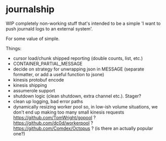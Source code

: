# journalship

WIP completely non-working stuff that's intended to be a simple
'I want to push journald logs to an external system'.

For some value of simple.

Things:

- cursor load/chunk shipped reporting (double counts, list, etc.)
- CONTAINER_PARTIAL_MESSAGE
- decide on strategy for unwrapping json in MESSAGE
  (separate formatter, or add a useful function to jsone)
- kinesis protobuf encode
- kinesis shipping
- assumerole support
- shutdown logic (clean shutdown, extra channel etc.). Stager?
- clean up logging, bad error paths
- dynamically resizing worker pool so, in low-ish volume situations, we don't
  end up making too many small kinesis requests
  https://github.com/TomWright/gopool ?
  https://github.com/dc0d/workerpool ?
  https://github.com/Comdex/Octopus ?
  (is there an actually popular one?)
